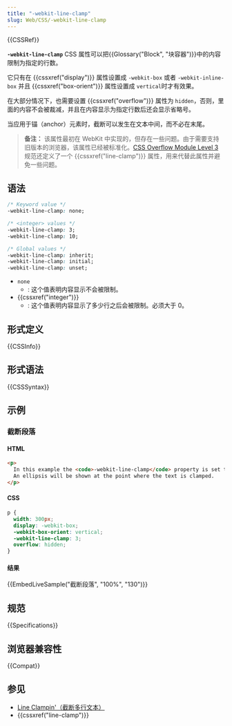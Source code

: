 ```yaml
---
title: "-webkit-line-clamp"
slug: Web/CSS/-webkit-line-clamp
---
```


{{CSSRef}}

**`-webkit-line-clamp`** CSS 属性可以把{{Glossary("Block", "块容器")}}中的内容限制为指定的行数。

它只有在 {{cssxref("display")}} 属性设置成 `-webkit-box` 或者 `-webkit-inline-box` 并且 {{cssxref("box-orient")}} 属性设置成 `vertical`时才有效果。

在大部分情况下，也需要设置 {{cssxref("overflow")}} 属性为 `hidden`，否则，里面的内容不会被裁减，并且在内容显示为指定行数后还会显示省略号。

当应用于锚（anchor）元素时，截断可以发生在文本中间，而不必在末尾。

> **备注：** 该属性最初在 WebKit 中实现的，但存在一些问题。由于需要支持旧版本的浏览器，该属性已经被标准化。[CSS Overflow Module Level 3](https://www.w3.org/TR/css-overflow-3/#propdef--webkit-line-clamp) 规范还定义了一个 {{cssxref("line-clamp")}} 属性，用来代替此属性并避免一些问题。

## 语法

```css
/* Keyword value */
-webkit-line-clamp: none;

/* <integer> values */
-webkit-line-clamp: 3;
-webkit-line-clamp: 10;

/* Global values */
-webkit-line-clamp: inherit;
-webkit-line-clamp: initial;
-webkit-line-clamp: unset;
```

- `none`
  - : 这个值表明内容显示不会被限制。
- {{cssxref("integer")}}
  - : 这个值表明内容显示了多少行之后会被限制。必须大于 0。

## 形式定义

{{CSSInfo}}

## 形式语法

{{CSSSyntax}}

## 示例

### 截断段落

#### HTML

```html
<p>
  In this example the <code>-webkit-line-clamp</code> property is set to <code>3</code>, which means the text is clamped after three lines.
  An ellipsis will be shown at the point where the text is clamped.
</p>
```

#### CSS

```css
p {
  width: 300px;
  display: -webkit-box;
  -webkit-box-orient: vertical;
  -webkit-line-clamp: 3;
  overflow: hidden;
}
```

#### 结果

{{EmbedLiveSample("截断段落", "100%", "130")}}

## 规范

{{Specifications}}

## 浏览器兼容性

{{Compat}}

## 参见

- [Line Clampin'（截断多行文本）](https://css-tricks.com/line-clampin/)
- {{cssxref("line-clamp")}}
